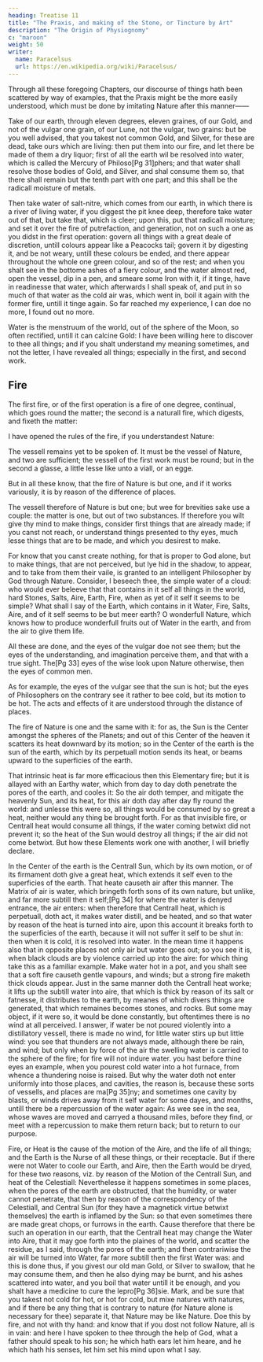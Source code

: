 ```yaml
---
heading: Treatise 11
title: "The Praxis, and making of the Stone, or Tincture by Art"
description: "The Origin of Physiognomy"
c: "maroon"
weight: 50
writer:
  name: Paracelsus
  url: https://en.wikipedia.org/wiki/Paracelsus/
---
```




Through all these foregoing Chapters, our discourse of things hath been scattered by way of examples, that the Praxis might be the more easily understood, which must be done by imitating Nature after this manner——

Take of our earth, through eleven degrees, eleven graines, of our Gold, and not of the vulgar one grain, of our Lune, not the vulgar, two grains: but be you well advised, that you takest not common Gold, and Silver, for these are dead, take ours which are living: then put them into our fire, and let there be made of them a dry liquor; first of all the earth wil be resolved into water, which is called the Mercury of Philoso[Pg 31]phers; and that water shall resolve those bodies of Gold, and Silver, and shal consume them so, that there shall remain but the tenth part with one part; and this shall be the radicall moisture of metals. 

Then take water of salt-nitre, which comes from our earth, in which there is a river of living water, if you diggest the pit knee deep, therefore take water out of that, but take that, which is cleer; upon this, put that radicall moisture; and set it over the fire of putrefaction, and generation, not on such a one as you didst in the first operation: govern all things with a great deale of discretion, untill colours appear like a Peacocks tail; govern it by digesting it, and be not weary, untill these colours be ended, and there appear throughout the whole one green colour, and so of the rest; and when you shalt see in the bottome ashes of a fiery colour, and the water almost red, open the vessel, dip in a pen, and smeare some Iron with it, if it tinge, have in readinesse that water, which afterwards I shall speak of, and put in so much of that water as the cold air was, which went in, boil it again with the former fire, untill it tinge again. So far reached my experience, I can doe no more, I found out no more. 

Water is the menstruum of the world, out of the sphere of the Moon, so often rectified, untill it can calcine Gold: I have been willing here to discover to thee all things; and if you shalt understand my meaning sometimes, and not the letter, I have revealed all things; especially in the first, and second work.


## Fire

The first fire, or of the first operation is a fire of one degree, continual, which goes round the matter; the second is a naturall fire, which digests, and fixeth the matter: 

I have opened the rules of the fire, if you understandest Nature: 

The vessell remains yet to be spoken of. It must be the vessel of Nature, and two are sufficient; the vessell of the first work must be round; but in the second a glasse, a little lesse like unto a viall, or an egge. 

But in all these know, that the fire of Nature is but one, and if it works variously, it is by reason of the difference of places. 

The vessell therefore of Nature is but one; but wee for brevities sake use a couple: the matter is one, but out of two substances. If therefore you wilt give thy mind to make things, consider first things that are already made; if you canst not reach, or understand things presented to thy eyes, much lesse things that are to be made, and which you desirest to make. 

For know that you canst create nothing, for that is proper to God alone, but to make things, that are not perceived, but lye hid in the shadow, to appear, and to take from them their vaile, is granted to an intelligent Philosopher by God through Nature. Consider, I beseech thee, the simple water of a cloud: who would ever beleeve that that contains in it self all things in the world, hard Stones, Salts, Aire, Earth, Fire, when as yet of it self it seems to be simple? What shall I say of the Earth, which contains in it Water, Fire, Salts, Aire, and of it self seems to be but meer earth? O wonderfull Nature, which knows how to produce wonderfull fruits out of Water in the earth, and from the air to give them life. 

All these are done, and the eyes of the vulgar doe not see them; but the eyes of the understanding, and imagination perceive them, and that with a true sight. The[Pg 33] eyes of the wise look upon Nature otherwise, then the eyes of common men. 

As for example, the eyes of the vulgar see that the sun is hot; but the eyes of Philosophers on the contrary see it rather to bee cold, but its motion to be hot. The acts and effects of it are understood through the distance of places.

The fire of Nature is one and the same with it: for as, the Sun is the Center amongst the spheres of the Planets; and out of this Center of the heaven it scatters its heat downward by its motion; so in the Center of the earth is the sun of the earth, which by its perpetuall motion sends its heat, or beams upward to the superficies of the earth. 

That intrinsic heat is far more efficacious then this Elementary fire; but it is allayed with an Earthy water, which from day to day doth penetrate the pores of the earth, and cooles it: So the air doth temper, and mitigate the heavenly Sun, and its heat, for this air doth day after day fly round the world: and unlesse this were so, all things would be consumed by so great a heat, neither would any thing be brought forth. For as that invisible fire, or Centrall heat would consume all things, if the water coming betwixt did not prevent it; so the heat of the Sun would destroy all things; if the air did not come betwixt. But how these Elements work one with another, I will briefly declare. 

In the Center of the earth is the Centrall Sun, which by its own motion, or of its firmament doth give a great heat, which extends it self even to the superficies of the earth. That heate causeth air after this manner. The Matrix of air is water, which bringeth forth sons of its own nature, but unlike, and far more subtill then it self;[Pg 34] for where the water is denyed entrance, the air enters: when therefore that Centrall heat, which is perpetuall, doth act, it makes water distill, and be heated, and so that water by reason of the heat is turned into aire, upon this account it breaks forth to the superficies of the earth, because it will not suffer it self to be shut in: then when it is cold, it is resolved into water. In the mean time it happens also that in opposite places not only air but water goes out; so you see it is, when black clouds are by violence carried up into the aire: for which thing take this as a familiar example. Make water hot in a pot, and you shalt see that a soft fire causeth gentle vapours, and winds; but a strong fire maketh thick clouds appear. Just in the same manner doth the Centrall heat worke; it lifts up the subtill water into aire, that which is thick by reason of its salt or fatnesse, it distributes to the earth, by meanes of which divers things are generated, that which remaines becomes stones, and rocks. But some may object, if it were so, it would be done constantly, but oftentimes there is no wind at all perceived. I answer, if water be not poured violently into a distillatory vessell, there is made no wind, for little water stirs up but little wind: you see that thunders are not always made, although there be rain, and wind; but only when by force of the air the swelling water is carried to the sphere of the fire; for fire will not indure water. you hast before thine eyes an example, when you pourest cold water into a hot furnace, from whence a thundering noise is raised. But why the water doth not enter uniformly into those places, and cavities, the reason is, because these sorts of vessells, and places are ma[Pg 35]ny; and sometimes one cavity by blasts, or winds drives away from it self water for some dayes, and months, untill there be a repercussion of the water again: As wee see in the sea, whose waves are moved and carryed a thousand miles, before they find, or meet with a repercussion to make them return back; but to return to our purpose.

Fire, or Heat is the cause of the motion of the Aire, and the life of all things; and the Earth is the Nurse of all these things, or their receptacle. But if there were not Water to coole our Earth, and Aire, then the Earth would be dryed, for these two reasons, viz. by reason of the Motion of the Centrall Sun, and heat of the Celestiall: Neverthelesse it happens sometimes in some places, when the pores of the earth are obstructed, that the humidity, or water cannot penetrate, that then by reason of the correspondency of the Celestiall, and Central Sun (for they have a magnetick virtue betwixt themselves) the earth is inflamed by the Sun: so that even sometimes there are made great chops, or furrows in the earth. Cause therefore that there be such an operation in our earth, that the Centrall heat may change the Water into Aire, that it may goe forth into the plaines of the world, and scatter the residue, as I said, through the pores of the earth; and then contrariwise the air will be turned into Water, far more subtill then the first Water was: and this is done thus, if you givest our old man Gold, or Silver to swallow, that he may consume them, and then he  also dying may be burnt, and his ashes scattered into water, and you boil that water untill it be enough, and you shalt have a medicine to cure the lepro[Pg 36]sie. Mark, and be sure that you takest not cold for hot, or hot for cold, but mixe natures with natures, and if there be any thing that is contrary to nature (for Nature alone is necessary for thee) separate it, that Nature may be like Nature. Doe this by fire, and not with thy hand: and know that if you dost not follow Nature, all is in vain: and here I have spoken to thee through the help of God, what a father should speak to his son; he  which hath ears let him heare, and he which hath his senses, let him set his mind upon what I say.



